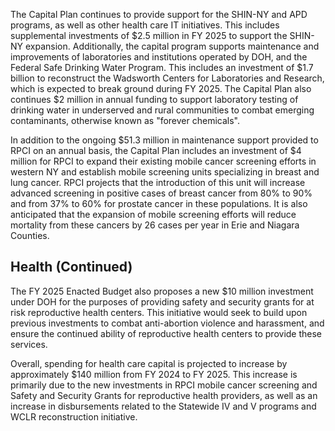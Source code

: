 The Capital Plan continues to provide support for the SHIN-NY and APD programs, as well as other health care IT initiatives. This includes supplemental investments of $2.5 million in FY 2025 to support the SHIN-NY expansion. Additionally, the capital program supports maintenance and improvements of laboratories and institutions operated by DOH, and the Federal Safe Drinking Water Program. This includes an investment of $1.7 billion to reconstruct the Wadsworth Centers for Laboratories and Research, which is expected to break ground during FY 2025. The Capital Plan also continues $2 million in annual funding to support laboratory testing of drinking water in underserved and rural communities to combat emerging contaminants, otherwise known as "forever chemicals".

In addition to the ongoing $51.3 million in maintenance support provided to RPCI on an annual basis, the Capital Plan includes an investment of $4 million for RPCI to expand their existing mobile cancer screening efforts in western NY and establish mobile screening units specializing in breast and lung cancer. RPCI projects that the introduction of this unit will increase advanced screening in positive cases of breast cancer from 80% to 90% and from 37% to 60% for prostate cancer in these populations. It is also anticipated that the expansion of mobile screening efforts will reduce mortality from these cancers by 26 cases per year in Erie and Niagara Counties.

## **Health (Continued)**

The FY 2025 Enacted Budget also proposes a new $10 million investment under DOH for the purposes of providing safety and security grants for at risk reproductive health centers. This initiative would seek to build upon previous investments to combat anti-abortion violence and harassment, and ensure the continued ability of reproductive health centers to provide these services.

Overall, spending for health care capital is projected to increase by approximately $140 million from FY 2024 to FY 2025. This increase is primarily due to the new investments in RPCI mobile cancer screening and Safety and Security Grants for reproductive health providers, as well as an increase in disbursements related to the Statewide IV and V programs and WCLR reconstruction initiative.